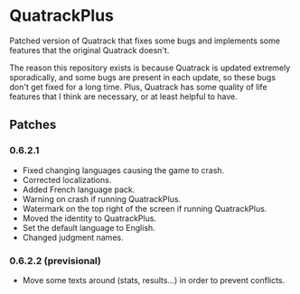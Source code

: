 # QuatrackPlus
Patched version of Quatrack that fixes some bugs and implements some features that the original Quatrack doesn't.

The reason this repository exists is because Quatrack is updated extremely sporadically, and some bugs are present in each update, so these bugs don't get fixed for a long time. Plus, Quatrack has some quality of life features that I think are necessary, or at least helpful to have.

## Patches
### 0.6.2.1
* Fixed changing languages causing the game to crash.
* Corrected localizations.
* Added French language pack.
* Warning on crash if running QuatrackPlus.
* Watermark on the top right of the screen if running QuatrackPlus.
* Moved the identity to QuatrackPlus.
* Set the default language to English.
* Changed judgment names.

### 0.6.2.2 (previsional)
* Move some texts around (stats, results...) in order to prevent conflicts.